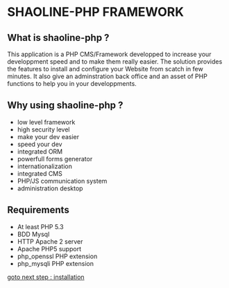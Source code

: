 # SHAOLINE-PHP FRAMEWORK


## What is shaoline-php ?

This application is a PHP CMS/Framework developped to increase your developpment speed and to make them really easier. The solution provides the features to install and configure your Website from scatch in few minutes. It also give an adminstration back office and an asset of PHP functions to help you in your developpments.

## Why using shaoline-php ?

- low level framework
- high security level
- make your dev easier
- speed your dev
- integrated ORM
- powerfull forms generator 
- internationalization
- integrated CMS 
- PHP/JS communication system
- administration desktop

## Requirements

* At least PHP 5.3
* BDD Mysql 
* HTTP Apache 2 server
* Apache PHP5 support
* php_openssl PHP extension
* php_mysqli PHP extension

[goto next step : installation](https://github.com/bibikamatraque/shaoline-php/wiki/001-Installation)
